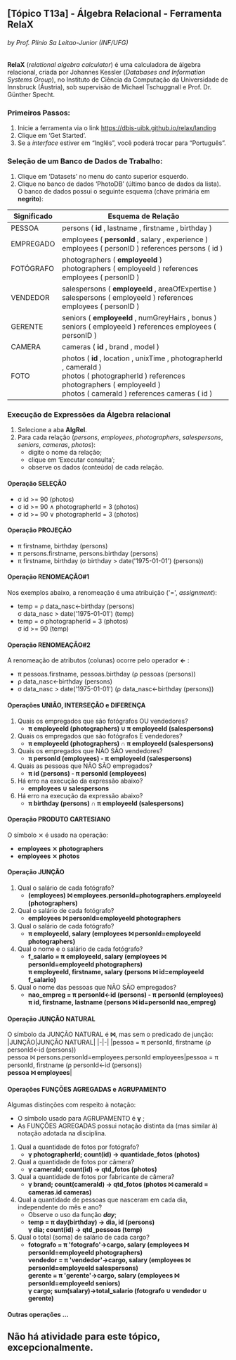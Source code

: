 ## [Tópico T13a] - Álgebra Relacional - Ferramenta RelaX
###### *by Prof. Plinio Sa Leitao-Junior (INF/UFG)*

**RelaX** (_relational algebra calculator_) é uma calculadora de álgebra relacional, criada por Johannes Kessler (_Databases and Information Systems Group_), no Instituto de Ciência da Computação da Universidade de Innsbruck (Áustria), sob supervisão de Michael Tschuggnall e Prof. Dr. Günther Specht.

### Primeiros Passos:
1. Inicie a ferramenta via o link https://dbis-uibk.github.io/relax/landing
1. Clique em ‘Get Started’.
1. Se a _interface_ estiver em “Inglês”, você poderá trocar para “Português”.

### Seleção de um **Banco de Dados de Trabalho**:
1. Clique em ‘Datasets’ no menu do canto superior esquerdo.
1. Clique no banco de dados ‘PhotoDB’ (último banco de dados da lista).<br>O banco de dados possui o seguinte esquema (chave primária em **negrito**):

|Significado|Esquema de Relação|
|-|-|
|PESSOA|persons ( **id** , lastname , firstname , birthday )|
|EMPREGADO|employees ( **personId** , salary , experience )<br>employees ( personID ) references persons ( id )|
|FOTÓGRAFO|photographers ( **employeeId** )<br>photographers ( employeeId ) references employees ( personID )|
|VENDEDOR|salespersons ( **employeeId** , areaOfExpertise )<br>salespersons ( employeeId ) references employees ( personID )|
|GERENTE|seniors ( **employeeId** , numGreyHairs , bonus )<br>seniors ( employeeId ) references employees ( personID )|
|CAMERA|cameras ( **id** , brand , model )|
|FOTO|photos ( **id** , location , unixTime , photographerId , cameraId )<br>photos ( photographerId ) references photographers ( employeeId )<br>photos ( cameraId ) references cameras ( id )|

### Execução de Expressões da Álgebra relacional

1. Selecione a aba **AlgRel**.
1. Para cada relação (_persons_, _employees_, _photographers_, _salespersons_, _seniors_, _cameras_, _photos_):
   - digite o nome da relação;
   - clique em ‘Executar consulta’;
   - observe os dados (conteúdo) de cada relação.

#### Operação SELEÇÃO

- σ id >= 90 (photos)
- σ id >= 90 ∧ photographerId = 3 (photos)
- σ id >= 90 ∨ photographerId = 3 (photos)

#### Operação PROJEÇÃO

- π firstname, birthday (persons)
- π persons.firstname, persons.birthday (persons)
- π firstname, birthday (σ birthday > date('1975-01-01') (persons))

#### Operação RENOMEAÇÃO#1

Nos exemplos abaixo, a renomeação é uma atribuição ('=', _assignment_):
- temp = ρ data_nasc←birthday (persons)<br>σ data_nasc > date('1975-01-01') (temp)
- temp = σ photographerId = 3 (photos)<br>σ id >= 90 (temp)

#### Operação RENOMEAÇÃO#2

A renomeação de atributos (colunas) ocorre pelo operador **←** :
- π pessoas.firstname, pessoas.birthday (ρ pessoas (persons))
- ρ data_nasc←birthday (persons)
- σ data_nasc > date('1975-01-01') (ρ data_nasc←birthday (persons))

#### Operações UNIÃO, INTERSEÇÃO e DIFERENÇA

1. Quais os empregados que são fotógrafos OU vendedores?
   - **π employeeId (photographers) ∪ π employeeId (salespersons)**
1. Quais os empregados que são fotógrafos E vendedores?
   - **π employeeId (photographers) ∩ π employeeId (salespersons)**
1. Quais os empregados que NÃO SÃO vendedores?
   - **π personId (employees) - π employeeId (salespersons)**
1. Quais as pessoas que NÃO SÃO empregados?
   - **π id (persons) - π personId (employees)**
1. Há erro na execução da expressão abaixo?
   - **employees ∪ salespersons**
1. Há erro na execução da expressão abaixo?
   - **π birthday (persons) ∩ π employeeId (salespersons)**

#### Operação PRODUTO CARTESIANO

O símbolo ⨯ é usado na operação:
- **employees ⨯ photographers**
- **employees ⨯ photos**

#### Operação JUNÇÃO

1. Qual o salário de cada fotógrafo?
   - **(employees) ⨝ employees.personId=photographers.employeeId (photographers)**
1. Qual o salário de cada fotógrafo?
   - **employees ⨝ personId=employeeId photographers**
1. Qual o salário de cada fotógrafo?
   - **π employeeId, salary (employees ⨝ personId=employeeId photographers)**
1. Qual o nome e o salário de cada fotógrafo?
   - **f_salario = π employeeId, salary (employees ⨝ personId=employeeId photographers)**<br>**π employeeId, firstname, salary (persons ⨝ id=employeeId f_salario)**
1. Qual o nome das pessoas que NÃO SÃO empregados?
   - **nao_empreg = π personId←id (persons) - π personId (employees)**<br>**π id, firstname, lastname (persons ⨝ id=personId nao_empreg)**

#### Operação JUNÇÃO NATURAL

O símbolo da JUNÇÃO NATURAL é **⨝**, mas sem o predicado de junção:
|JUNÇÃO|JUNÇÃO NATURAL|
|-|-|
|pessoa = π personId, firstname (ρ personId←id (persons))<br>pessoa ⨝ persons.personId=employees.personId employees|pessoa = π personId, firstname (ρ personId←id (persons))<br>**pessoa ⨝ employees**|

#### Operações FUNÇÕES AGREGADAS e AGRUPAMENTO

Algumas distinções com respeito à notação:
- O símbolo usado para AGRUPAMENTO é **γ** ;
- As FUNÇÕES AGREGADAS possui notação distinta da (mas similar à) notação adotada na disciplina.

1. Qual a quantidade de fotos por fotógrafo?
   - **γ photographerId; count(id) → quantidade_fotos (photos)**
1. Qual a quantidade de fotos por câmera?
   - **γ cameraId; count(id) → qtd_fotos (photos)**
1. Qual a quantidade de fotos por fabricante de câmera?
   - **γ brand; count(cameraId) → qtd_fotos (photos ⨝ cameraId = cameras.id cameras)**
1. Qual a quantidade de pessoas que nasceram em cada dia, independente do mês e ano?
   - Observe o uso da função **_day_**;
   - **temp = π day(birthday) → dia, id (persons)**<br>**γ dia; count(id) → qtd_pessoas (temp)**
1. Qual o total (soma) de salário de cada cargo?
   - **fotografo = π 'fotografo'→cargo, salary (employees ⨝ personId=employeeId photographers)**<br>
**vendedor  = π 'vendedor'→cargo,   salary (employees ⨝ personId=employeeId salespersons)**<br>
**gerente   = π 'gerente'→cargo,    salary (employees ⨝ personId=employeeId seniors)**<br>
**γ cargo; sum(salary)→total_salario (fotografo ∪ vendedor ∪ gerente)**

#### Outras operações ...

## Não há atividade para este tópico, excepcionalmente.
